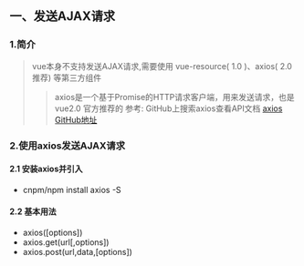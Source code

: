 ## 一、发送AJAX请求

### 1.简介
> vue本身不支持发送AJAX请求,需要使用 vue-resource( 1.0 )、axios( 2.0 推荐) 等第三方组件
   > > axios是一个基于Promise的HTTP请求客户端，用来发送请求，也是 vue2.0 官方推荐的 
参考: GitHub上搜索axios查看API文档 [axios GitHub地址](https://github.com/axios/axios) 


### 2.使用axios发送AJAX请求

#### 2.1 安装axios并引入

 - cnpm/npm install axios -S

#### 2.2 基本用法
- axios([options])
- axios.get(url[,options])
- axios.post(url,data,[options])


